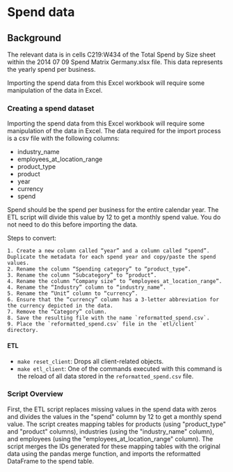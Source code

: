 # Spend data

## Background
The relevant data is in cells C219:W434 of the Total Spend by Size sheet within the 2014 07 09 Spend Matrix Germany.xlsx file. This data represents the yearly spend per business. 

Importing the spend data from this Excel workbook will require some manipulation of the data in Excel. 

### Creating a spend dataset
Importing the spend data from this Excel workbook will require some manipulation of the data in Excel. The data required for the import process is a csv file with the following columns: 
- industry_name	
- employees_at_location_range	
- product_type	
- product	
- year	
- currency	
- spend

Spend should be the spend per business for the entire calendar year. The ETL script will divide this value by 12 to get a monthly spend value. You do not need to do this before importing the data.

Steps to convert: 

	1. Create a new column called “year” and a column called “spend”. Duplicate the metadata for each spend year and copy/paste the spend values.
	2. Rename the column “Spending category” to “product_type”.
	3. Rename the column “Subcategory” to “product”.
	4. Rename the column “Company size” to “employees_at_location_range”.
	4. Rename the “Industry” column to “industry_name”.
	5. Rename the “Unit” column to “currency”.
	6. Ensure that the “currency” column has a 3-letter abbreviation for the currency depicted in the data.
	7. Remove the “Category” column.
	8. Save the resulting file with the name `reformatted_spend.csv`.
	9. Place the `reformatted_spend.csv` file in the `etl/client` directory.

#### ETL

 - `make reset_client`: Drops all client-related objects.
 - `make etl_client`: One of the commands executed with this command is the reload of all data stored in the `reformatted_spend.csv` file.
 
### Script Overview
 
First, the ETL script replaces missing values in the spend data with zeros and divides the values in the "spend" column by 12 to get a monthly spend value. The script creates mapping tables for products (using "product_type" and "product" columns), industries (using the "industry_name" column), and employees (using the "employees_at_location_range" column). The script merges the IDs generated for these mapping tables with the original data using the pandas merge function, and imports the reformatted DataFrame to the spend table.
 
  

